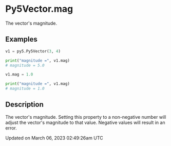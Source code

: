 # Py5Vector.mag

The vector's magnitude.

## Examples

<div class="example-table">

<div class="example-row"><div class="example-cell-image">

</div><div class="example-cell-code">

```python
v1 = py5.Py5Vector(3, 4)

print("magnitude =", v1.mag)
# magnitude = 5.0

v1.mag = 1.0

print("magnitude =", v1.mag)
# magnitude = 1.0
```

</div></div>

</div>

## Description

The vector's magnitude. Setting this property to a non-negative number will adjust the vector's magnitude to that value. Negative values will result in an error.

Updated on March 06, 2023 02:49:26am UTC
